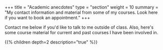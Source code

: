 +++
title = "Academic anecdotes"
type = "section"
weight = 10
summary = "My contact information and material from some of my courses.  Look here if you want to book an appointment."
+++

Contact me below if you'd like to talk to me outside of class.  Also, here's some course material for current and past courses I have been involved in. 

{{% children depth=2 description="true" %}}
<!-- https://mcshelby.github.io/hugo-theme-relearn/shortcodes/children/ -->